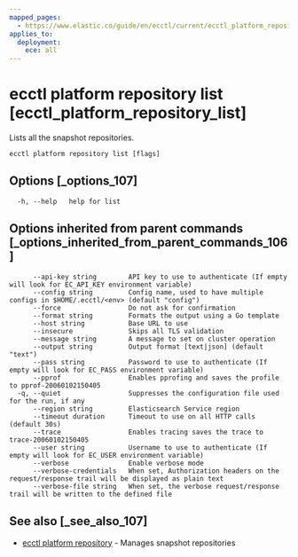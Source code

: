 ```yaml
---
mapped_pages:
  - https://www.elastic.co/guide/en/ecctl/current/ecctl_platform_repository_list.html
applies_to:
  deployment:
    ece: all
---
```


# ecctl platform repository list [ecctl_platform_repository_list]

Lists all the snapshot repositories.

```
ecctl platform repository list [flags]
```


## Options [_options_107]

```
  -h, --help   help for list
```


## Options inherited from parent commands [_options_inherited_from_parent_commands_106]

```
      --api-key string        API key to use to authenticate (If empty will look for EC_API_KEY environment variable)
      --config string         Config name, used to have multiple configs in $HOME/.ecctl/<env> (default "config")
      --force                 Do not ask for confirmation
      --format string         Formats the output using a Go template
      --host string           Base URL to use
      --insecure              Skips all TLS validation
      --message string        A message to set on cluster operation
      --output string         Output format [text|json] (default "text")
      --pass string           Password to use to authenticate (If empty will look for EC_PASS environment variable)
      --pprof                 Enables pprofing and saves the profile to pprof-20060102150405
  -q, --quiet                 Suppresses the configuration file used for the run, if any
      --region string         Elasticsearch Service region
      --timeout duration      Timeout to use on all HTTP calls (default 30s)
      --trace                 Enables tracing saves the trace to trace-20060102150405
      --user string           Username to use to authenticate (If empty will look for EC_USER environment variable)
      --verbose               Enable verbose mode
      --verbose-credentials   When set, Authorization headers on the request/response trail will be displayed as plain text
      --verbose-file string   When set, the verbose request/response trail will be written to the defined file
```


## See also [_see_also_107]

* [ecctl platform repository](/reference/ecctl_platform_repository.md) - Manages snapshot repositories

